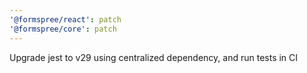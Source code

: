 ```yaml
---
'@formspree/react': patch
'@formspree/core': patch
---
```


Upgrade jest to v29 using centralized dependency, and run tests in CI

